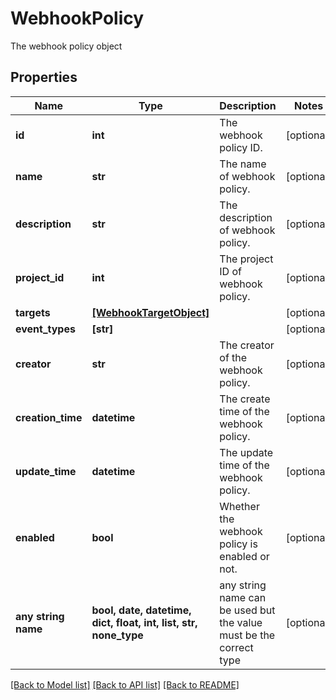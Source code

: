 # WebhookPolicy

The webhook policy object

## Properties
Name | Type | Description | Notes
------------ | ------------- | ------------- | -------------
**id** | **int** | The webhook policy ID. | [optional] 
**name** | **str** | The name of webhook policy. | [optional] 
**description** | **str** | The description of webhook policy. | [optional] 
**project_id** | **int** | The project ID of webhook policy. | [optional] 
**targets** | [**[WebhookTargetObject]**](WebhookTargetObject.md) |  | [optional] 
**event_types** | **[str]** |  | [optional] 
**creator** | **str** | The creator of the webhook policy. | [optional] 
**creation_time** | **datetime** | The create time of the webhook policy. | [optional] 
**update_time** | **datetime** | The update time of the webhook policy. | [optional] 
**enabled** | **bool** | Whether the webhook policy is enabled or not. | [optional] 
**any string name** | **bool, date, datetime, dict, float, int, list, str, none_type** | any string name can be used but the value must be the correct type | [optional]

[[Back to Model list]](../README.md#documentation-for-models) [[Back to API list]](../README.md#documentation-for-api-endpoints) [[Back to README]](../README.md)


